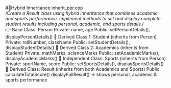 #🔹Hybrid Inheritance
inherit_per.cpp		<br>
/*Create a Result class using hybrid inheritance that combines academic and sports performance.
Implement methods to set and display complete student results including personal, academic, and sports details.*/<br>
👉 Base Class: Person Private: name, age Public: setPersonDetails(), displayPersonDetails()
🔹 Derived Class 1: Student (inherits from Person) Private: rollNumber, className Public: setStudentDetails(), displayStudentDetails()
🔹 Derived Class 2: Academics (inherits from Student) Private: mathMarks, scienceMarks Public: setAcademicMarks(), displayAcademicMarks()
🔹 Independent Class: Sports (inherits from Person) Private: sportName, score Public: setSportsDetails(), displaySportsDetails()
🔹 Derived Class: Result (inherits from both Academics and Sports) Public: calculateTotalScore() displayFullResult() → shows personal, academic & sports performance